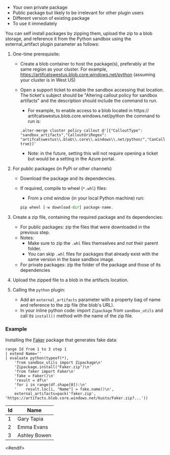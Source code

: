 

* Your own private package
* Public package but likely to be irrelevant for other plugin users
* Different version of existing package
* To use it immediately

You can self install packages by zipping them, upload the zip to a blob storage, and reference it from the Python sandbox using the external_artifact plugin parameter as follows:

1. One-time prerequisite:
    * Create a blob container to host the package(s), preferably at the same region as your cluster. For example, https://artifcatswestus.blob.core.windows.net/python (assuming your cluster is in West US)
    * Open a support ticket to enable the sandbox accessing that location. The ticket's subject should be "Altering callout policy for sandbox artifacts" and the description should include the command to run.
        * For example, to enable access to a blob located in https://    artifcatswestus.blob.core.windows.net/python the command to run is:

        ```
        .alter-merge cluster policy callout @'[{"CalloutType": "sandbox_artifacts","CalloutUriRegex": "artifcatswestus\\.blob\\.core\\.windows\\.net/python/","CanCall": true}]'
        ```
        
        * Note: in the future, setting this will not require opening a ticket but would be a setting in the Azure portal.

2. For public packages (in PyPi or other channels)
    * Download the package and its dependencies.
    * If required, compile to wheel (`*.whl`) files:
        * From a cmd window (in your local Python machine) run:

        ```python
        pip wheel [-w download-dir] package-name.
        ```

3. Create a zip file, containing the required package and its dependencies:

    * For public packages: zip the files that were downloaded in the previous step.
    * Notes:
        * Make sure to zip the `.whl` files themselves and *not* their parent folder.
        * You can skip `.whl` files for packages that already exist with the same version in the base sandbox image.
    * For private packages: zip the folder of the package and those of its dependencies

4. Upload the zipped file to a blob in the artifacts location.

5. Calling the `python` plugin:
    * Add an `external_artifacts` parameter with a property bag of name and reference to the zip file (the blob's URL).
    * In your inline python code: import `Zipackage` from `sandbox_utils` and call its `install()` method with the name of the zip file.

### Example

Installing the [Faker](https://pypi.org/project/Faker/) package that generates fake data:

```
range Id from 1 to 3 step 1 
| extend Name=''
| evaluate python(typeof(*),
    'from sandbox_utils import Zipackage\n'
    'Zipackage.install("Faker.zip")\n'
    'from faker import Faker\n'
    'fake = Faker()\n'
    'result = df\n'
    'for i in range(df.shape[0]):\n'
    '    result.loc[i, "Name"] = fake.name()\n',
    external_artifacts=pack('faker.zip', 'https://artifacts.blob.core.windows.net/kusto/Faker.zip?...'))
```

| Id | Name         |
|----|--------------|
|   1| Gary Tapia   |
|   2| Emma Evans   |
|   3| Ashley Bowen |
<#endif>
